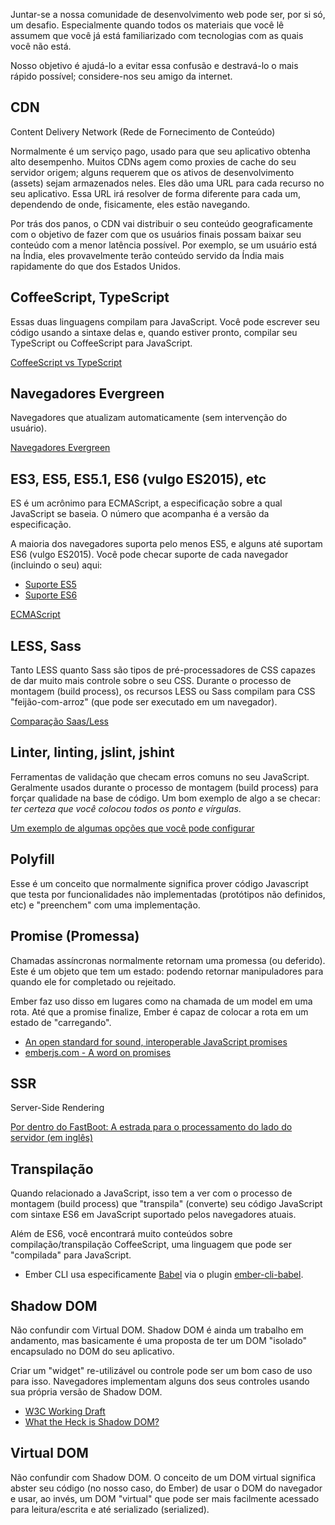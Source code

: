 Juntar-se a nossa comunidade de desenvolvimento web pode ser, por si só, um desafio. Especialmente quando todos os materiais que você lê assumem que você já está familiarizado com tecnologias com as quais você não está.

Nosso objetivo é ajudá-lo a evitar essa confusão e destravá-lo o mais rápido possível; considere-nos seu amigo da internet.

## CDN

Content Delivery Network (Rede de Fornecimento de Conteúdo)

Normalmente é um serviço pago, usado para que seu aplicativo obtenha alto desempenho. Muitos CDNs agem como proxies de cache do seu servidor origem; alguns requerem que os ativos de desenvolvimento (assets) sejam armazenados neles. Eles dão uma URL para cada recurso no seu aplicativo. Essa URL irá resolver de forma diferente para cada um, dependendo de onde, fisicamente, eles estão navegando.

Por trás dos panos, o CDN vai distribuir o seu conteúdo geograficamente com o objetivo de fazer com que os usuários finais possam baixar seu conteúdo com a menor latência possível. Por exemplo, se um usuário está na Índia, eles provavelmente terão conteúdo servido da Índia mais rapidamente do que dos Estados Unidos.

## CoffeeScript, TypeScript

Essas duas linguagens compilam para JavaScript. Você pode escrever seu código usando a sintaxe delas e, quando estiver pronto, compilar seu TypeScript ou CoffeeScript para JavaScript.

[CoffeeScript vs TypeScript](http://www.stoutsystems.com/articles/coffeescript-versus-typescript/)

## Navegadores Evergreen

Navegadores que atualizam automaticamente (sem intervenção do usuário).

[Navegadores Evergreen](http://tomdale.net/2013/05/evergreen-browsers/)

## ES3, ES5, ES5.1, ES6 (vulgo ES2015), etc

ES é um acrônimo para ECMAScript, a especificação sobre a qual JavaScript se baseia. O número que acompanha é a versão da especificação.

A maioria dos navegadores suporta pelo menos ES5, e alguns até suportam ES6 (vulgo ES2015). Você pode checar suporte de cada navegador (incluindo o seu) aqui:

* [Suporte ES5](http://kangax.github.io/compat-table/es5/)
* [Suporte ES6](http://kangax.github.io/compat-table/es6/)

[ECMAScript](https://en.wikipedia.org/wiki/ECMAScript)

## LESS, Sass

Tanto LESS quanto Sass são tipos de pré-processadores de CSS capazes de dar muito mais controle sobre o seu CSS. Durante o processo de montagem (build process), os recursos LESS ou Sass compilam para CSS "feijão-com-arroz" (que pode ser executado em um navegador).

[Comparação Saas/Less](https://gist.github.com/chriseppstein/674726)

## Linter, linting, jslint, jshint

Ferramentas de validação que checam erros comuns no seu JavaScript. Geralmente usados durante o processo de montagem (build process) para forçar qualidade na base de código. Um bom exemplo de algo a se checar: *ter certeza que você colocou todos os ponto e vírgulas*.

[Um exemplo de algumas opções que você pode configurar](http://jshint.com/docs/options/)

## Polyfill

Esse é um conceito que normalmente significa prover código Javascript que testa por funcionalidades não implementadas (protótipos não definidos, etc) e "preenchem" com uma implementação.

## Promise (Promessa)

Chamadas assíncronas normalmente retornam uma promessa (ou deferido). Este é um objeto que tem um estado: podendo retornar manipuladores para quando ele for completado ou rejeitado.

Ember faz uso disso em lugares como na chamada de um model em uma rota. Até que a promise finalize, Ember é capaz de colocar a rota em um estado de "carregando".

* [An open standard for sound, interoperable JavaScript promises](https://promisesaplus.com/)
* [emberjs.com - A word on promises](http://emberjs.com/guides/routing/asynchronous-routing/#toc_a-word-on-promises)

## SSR

Server-Side Rendering

[Por dentro do FastBoot: A estrada para o processamento do lado do servidor (em inglês)](http://emberjs.com/blog/2014/12/22/inside-fastboot-the-road-to-server-side-rendering.html)

## Transpilação

Quando relacionado a JavaScript, isso tem a ver com o processo de montagem (build process) que "transpila" (converte) seu código JavaScript com sintaxe ES6 em JavaScript suportado pelos navegadores atuais.

Além de ES6, você encontrará muito conteúdos sobre compilação/transpilação CoffeeScript, uma linguagem que pode ser "compilada" para JavaScript.

* Ember CLI usa especificamente [Babel](https://babeljs.io/) via o plugin [ember-cli-babel](https://github.com/babel/ember-cli-babel).

## Shadow DOM

Não confundir com Virtual DOM. Shadow DOM é ainda um trabalho em andamento, mas basicamente é uma proposta de ter um DOM "isolado" encapsulado no DOM do seu aplicativo.

Criar um "widget" re-utilizável ou controle pode ser um bom caso de uso para isso. Navegadores implementam alguns dos seus controles usando sua própria versão de Shadow DOM.

* [W3C Working Draft](http://www.w3.org/TR/shadow-dom/)
* [What the Heck is Shadow DOM?](http://glazkov.com/2011/01/14/what-the-heck-is-shadow-dom/)

## Virtual DOM

Não confundir com Shadow DOM. O conceito de um DOM virtual significa abster seu código (no nosso caso, do Ember) de usar o DOM do navegador e usar, ao invés, um DOM "virtual" que pode ser mais facilmente acessado para leitura/escrita e até serializado (serialized).